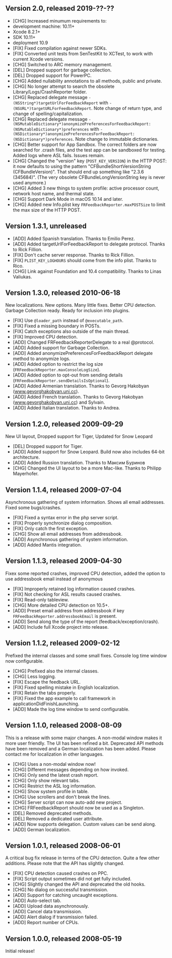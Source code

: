## Version 2.0, released 2019-??-??
* [CHG] Increased minumum requirements to:
 * development machine: 10.11+
 * Xcode 8.2.1+
 * SDK 10.11+
 * deployment 10.9
* [FIX] Fixed compilation against newer SDKs.
* [FIX] Converted unit tests from SenTestKit to XCTest, to work with current Xcode versions.
* [CHG] Switched to ARC memory management.
* [DEL] Dropped support for garbage collection.
* [DEL] Dropped support for PowerPC.
* [CHG] Added nullability annotations to all methods, public and private.
* [CHG] No longer attempt to search the obsolete Library/Logs/CrashReporter folder.
* [CHG] Replaced delegate message `-(NSString*)targetUrlForFeedbackReport` with `-(NSURL*)targetURLForFeedbackReport`.  Note change of return type, and change of spelling/capitalization.
* [CHG] Replaced delegate message `-(NSMutableDictionary*)anonymizePreferencesForFeedbackReport:(NSMutableDictionary*)preferences` with `-(NSDictionary*)anonymizePreferencesForFeedbackReport:(NSDictionary*)preferences`.  Note change to immutable dictionaries.
* [CHG] Better support for App Sandbox.  The correct folders are now searched for .crash files, and the test app can be sandboxed for testing.  Added logs where ASL fails.  Issues remain.
* [CHG] Changed the "version" key (`POST_KEY_VERSION`) in the HTTP POST: it now defaults to using the pattern "CFBundleShortVersionString (CFBundleVersion)".  That should end up something like "2.3.6 (345684)".  (The very obsolete CFBundleLongVersionString key is never used anymore.)
* [CHG] Added 3 new things to system profile: active processor count, network host name, and thermal state.
* [CHG] Support Dark Mode in macOS 10.14 and later.
* [CHG] Added new Info.plist key `FRFeedbackReporter.maxPOSTSize` to limit the max size of the HTTP POST.

## Version 1.3.1, unreleased
* [ADD] Added Spanish translation. Thanks to Emilio Perez.
* [ADD] Added targetUrlForFeedbackReport to delegate protocol. Thanks to Rick Fillion.
* [FIX] Don't cache server response. Thanks to Rick Fillion.
* [FIX] `PLIST_KEY_LOGHOURS` should come from the info plist. Thanks to Rico.
* [CHG] Link against Foundation and 10.4 compatibility. Thanks to Linas Valiukas.


## Version 1.3.0, released 2010-06-18

New localizations. New options. Many little fixes. Better CPU detection.
Garbage Collection ready. Ready for inclusion into plugins.

* [FIX] Use `@loader_path` instead of `@executable_path`.
* [FIX] Fixed a missing boundary in POSTs.
* [FIX] Catch exceptions also outside of the main thread.
* [FIX] Improved CPU detection.
* [ADD] Changed FRFeedbackReporterDelegate to a real @protocol.
* [ADD] Added support for Garbage Collection.
* [ADD] Added anonymizePreferencesForFeedbackReport delegate method to anonymize logs.
* [ADD] Added option to restrict the log size (`FRFeedbackReporter.maxConsoleLogSize`).
* [ADD] Added option to opt-out from sending details (`FRFeedbackReporter.sendDetailsIsOptional`).
* [ADD] Added Armenian translation. Thanks to Gevorg Hakobyan (www.gevorghakobyan.uni.cc).
* [ADD] Added French translation. Thanks to Gevorg Hakobyan (www.gevorghakobyan.uni.cc) and Sylvain.
* [ADD] Added Italian translation. Thanks to Andrea.


## Version 1.2.0, released 2009-09-29

New UI layout, Dropped support for Tiger, Updated for Snow Leopard

* [DEL] Dropped support for Tiger.
* [ADD] Added support for Snow Leopard. Build now also includes 64-bit architecture.
* [ADD] Added Russion translation. Thanks to Максим Буринов
* [CHG] Changed the UI layout to be a more Mac-like. Thanks to Philipp Mayerhofer.


## Version 1.1.4, released 2009-07-04

Asynchronous gathering of system information. Shows all email addresses. Fixed some bugs/crashes.

* [FIX] Fixed a syntax error in the php server script.
* [FIX] Properly synchronize dialog composition.
* [FIX] Only catch the first exception.
* [CHG] Show all email addresses from addressbook.
* [ADD] Asynchronous gathering of system information.
* [ADD] Added Mantis integration.


## Version 1.1.3, released 2009-04-30

Fixex some reported crashes, improved CPU detection, added the option to use
addressbook email instead of anonymous

* [FIX] Improperly retained log information caused crashes.
* [FIX] Not checking for ASL results caused crashes.
* [FIX] Read-only tableview.
* [CHG] More detailed CPU detection on 10.5+.
* [ADD] Preset email address from addressbook if key `FRFeedbackReporter.addressbookEmail` is present.
* [ADD] Send along the type of the report (feedback/exception/crash).
* [ADD] Include full Xcode project into release.


## Version 1.1.2, released 2009-02-12

Prefixed the internal classes and some small fixes. Console log time window
now configurable.

* [CHG] Prefixed also the internal classes.
* [CHG] Less logging.
* [FIX] Escape the feedback URL.
* [FIX] Fixed spelling mistake in English localization.
* [FIX] Retain the tabs properly.
* [FIX] Fixed the app example to call framework in applicationDidFinishLaunching.
* [ADD] Made the log time window to send configurable.


## Version 1.1.0, released 2008-08-09

This is a release with some major changes. A non-modal window makes it more
user friendly. The UI has been refined a bit. Deprecated API methods have been
removed and a German localization has been added. Please contact me for
localization in other languages.

* [CHG] Uses a non-modal window now!
* [CHG] Different messages depending on how invoked.
* [CHG] Only send the latest crash report.
* [CHG] Only show relevant tabs.
* [CHG] Restrict the ASL log information.
* [CHG] Show system profile in table.
* [CHG] Use scrollers and don't break the lines.
* [CHG] Server script can now auto-add new project.
* [CHG] FRFeedbackReport should now be used as a Singleton.
* [DEL] Removed deprecated methods.
* [DEL] Removed a dedicated user attribute.
* [ADD] Now supports delegation. Custom values can be send along.
* [ADD] German localization.


## Version 1.0.1, released 2008-06-01

A critical bug fix release in terms of the CPU detection. Quite a few other
additions. Please note that the API has slightly changed.

* [FIX] CPU detection caused crashes on PPC.
* [FIX] Script output sometimes did not get fully included.
* [CHG] Slightly changed the API and deprecated the old hooks.
* [CHG] No dialog on successful transmission.
* [ADD] Support for catching uncaught exceptions.
* [ADD] Auto-select tab.
* [ADD] Upload data asynchronously.
* [ADD] Cancel data transmission.
* [ADD] Alert dialog if transmission failed.
* [ADD] Report number of CPUs.


## Version 1.0.0, released 2008-05-19

Initial release!
